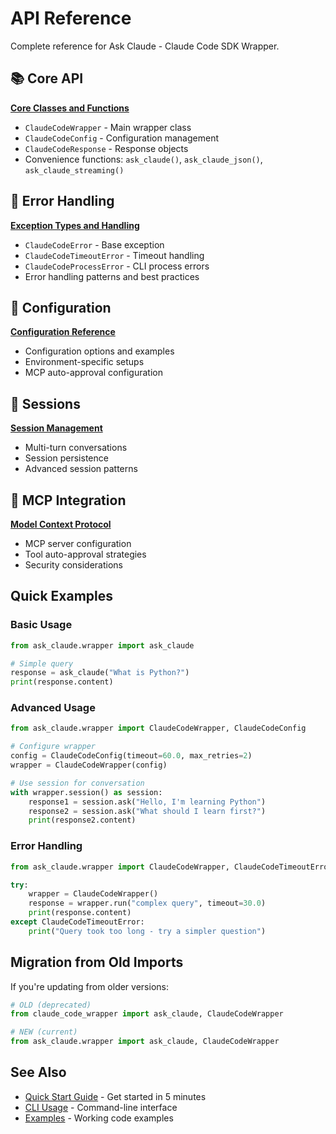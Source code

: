 # API Reference

Complete reference for Ask Claude - Claude Code SDK Wrapper.

## 📚 Core API

**[Core Classes and Functions](api-core.md)**
- `ClaudeCodeWrapper` - Main wrapper class
- `ClaudeCodeConfig` - Configuration management
- `ClaudeCodeResponse` - Response objects
- Convenience functions: `ask_claude()`, `ask_claude_json()`, `ask_claude_streaming()`

## 🚨 Error Handling

**[Exception Types and Handling](api-exceptions.md)**
- `ClaudeCodeError` - Base exception
- `ClaudeCodeTimeoutError` - Timeout handling
- `ClaudeCodeProcessError` - CLI process errors
- Error handling patterns and best practices

## 🔧 Configuration

**[Configuration Reference](configuration.md)**
- Configuration options and examples
- Environment-specific setups
- MCP auto-approval configuration

## 🔄 Sessions

**[Session Management](session-management.md)**
- Multi-turn conversations
- Session persistence
- Advanced session patterns

## 🤖 MCP Integration

**[Model Context Protocol](mcp-integration.md)**
- MCP server configuration
- Tool auto-approval strategies
- Security considerations

## Quick Examples

### Basic Usage
```python
from ask_claude.wrapper import ask_claude

# Simple query
response = ask_claude("What is Python?")
print(response.content)
```

### Advanced Usage
```python
from ask_claude.wrapper import ClaudeCodeWrapper, ClaudeCodeConfig

# Configure wrapper
config = ClaudeCodeConfig(timeout=60.0, max_retries=2)
wrapper = ClaudeCodeWrapper(config)

# Use session for conversation
with wrapper.session() as session:
    response1 = session.ask("Hello, I'm learning Python")
    response2 = session.ask("What should I learn first?")
    print(response2.content)
```

### Error Handling
```python
from ask_claude.wrapper import ClaudeCodeWrapper, ClaudeCodeTimeoutError

try:
    wrapper = ClaudeCodeWrapper()
    response = wrapper.run("complex query", timeout=30.0)
    print(response.content)
except ClaudeCodeTimeoutError:
    print("Query took too long - try a simpler question")
```

## Migration from Old Imports

If you're updating from older versions:

```python
# OLD (deprecated)
from claude_code_wrapper import ask_claude, ClaudeCodeWrapper

# NEW (current)
from ask_claude.wrapper import ask_claude, ClaudeCodeWrapper
```

## See Also

- [Quick Start Guide](quickstart.md) - Get started in 5 minutes
- [CLI Usage](cli-usage.md) - Command-line interface
- [Examples](../examples/) - Working code examples
